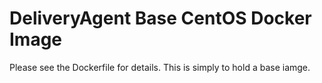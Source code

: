 # DeliveryAgent Base CentOS Docker Image

Please see the Dockerfile for details. This is simply to hold a base iamge.
